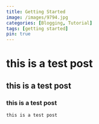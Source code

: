 ```yaml
---
title: Getting Started
image: /images/9794.jpg
categories: [Blogging, Tutorial]
tags: [getting started]
pin: true
---
```


# this is a test post

## this is a test post

### this is a test post

```
this is a test post
```
